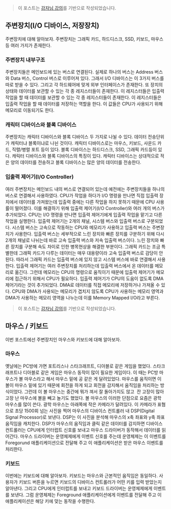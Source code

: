 > 이 포스트는 [감자님 강의](https://www.inflearn.com/course/%EB%B9%84%EC%A0%84%EA%B3%B5%EC%9E%90-%EC%9A%B4%EC%98%81%EC%B2%B4%EC%A0%9C/dashboard '인프런 강의')를 기반으로 작성되었습니다.

## 주변장치(I/O 디바이스, 저장장치)

주변장치에 대해 알아보자. 주변장치는 그래픽 카드, 하드디스크, SSD, 키보드, 마우스 등 여러 가지가 존재한다.

### 주변장치 내부구조

주변장치들은 메인보드에 있는 버스로 연결된다. 실제로 하나의 버스는 Address 버스와 Data 버스, Control 버스로 이루어져 있다. 그래서 I/O 디바이스는 이 3가지 버스를 따로 받을 수 있다. 그리고 각 하드웨어에 맞게 외부 인터페이스가 존재한다. 또 장치의 상태와 데이터를 보관할 수 있는 각 종 레지스터들이 존재한다. 이 레지스터들은 입출력 작업을 할 때 데이터를 보관할 수 있는 각 종 레지스터들이 존재한다. 이 레지스터들은 입출력 작업을 할 때 데이터를 저장하는 역할을 한다. 이 값들은 CPU가 사용되기 위해 메모리로 이동되기도 한다.

### 캐릭터 디바이스와 블록 디바이스

주변장치는 캐릭터 디바이스와 블록 디바이스 두 가지로 나뉠 수 있다. 데이터 전송단위가 캐릭터냐 블록이냐로 나뉜 것이다. 캐릭터 디바이스로는 마우스, 키보드, 사운드 카드, 직렬/병렬 포트 등이 있다. 블록 디바이스는 하드디스크, SSD, 그래픽 카드등이 있다. 캐릭터 디바이스와 블록 디바이스의 특징이 있다. 캐릭터 디바이스는 상대적으로 적은 양의 데이터를 전송하고 블록 디바이스는 많은 양의 데이터를 전송한다.

### 입출력 제어기(I/O Controller)

여러 주변장치는 메인보드 내의 버스로 연결되어 있는데 예전에는 주변장치들을 하나의 버스로 연결해서 사용하였다. CPU가 작업을 하다가 I/O 명령을 만나면 직접 입출력 장치에서 데이터를 가져왔는데 입출력 중에는 다른 작업을 하지 못하기 때문에 CPU 사용률이 떨어졌다. 이를 해결하기 위해 입출력 제어기(I/O Controller)와 여러 개의 버스가 추가되었다. CPU는 I/O 명령을 만나면 입출력 제어기에게 입출력 작업을 맡기고 다른 작업을 실행한다. 입출력 제어기는 2개의 채널, 시스템 버스와 입출력 버스로 구분되었다. 시스템 버스는 고속으로 작동하는 CPU와 메모리가 사용하고 입출력 버스는 주변장치가 사용한다. 입출력 버스는 세부적으로 느린 장치와 빠른 장치를 구분하기 위해 다시 2개의 채널로 나뉘는데 바로 고속 입출력 버스와 저속 입출력 버스이다. 느린 장치와 빠른 장치를 구분해 속도 차이로 인한 병목현상을 해결한 부분이다. 그래픽 카드는 조금 특별한데 그래픽 카드가 다루는 데이터는 매우 대용량이라 고속 입출력 버스로 감당이 안된다. 따라서 그래픽 카드는 입출력 버스에 있지 않고 시스템 버스에 바로 연결해서 사용한다. 입출력 제어기는 여러 주변장치를 처리하는데 입출력 버스에서 온 데이터를 메모리로 옮긴다. 그런데 메모리는 CPU의 명령으로 움직이기 때문에 입출력 제어기가 메모리에 접근하기 위해서 CPU가 필요하다. 입출력 제어기가 CPU의 도움이 없도록 DMA 제어기라는 것이 추가되었다. DMA로 데이터를 직접 메모리에 저장하거나 가져올 수 있다. CPU와 DMA가 사용되는 메모리가 겹치지 않도록 CPU가 사용하는 메모리 영역과 DMA가 사용하는 메모리 영역을 나누는데 이를 Memory Mapped I/O라고 부른다.

> 이 포스트는 [감자님 강의](https://www.inflearn.com/course/%EB%B9%84%EC%A0%84%EA%B3%B5%EC%9E%90-%EC%9A%B4%EC%98%81%EC%B2%B4%EC%A0%9C/dashboard '인프런 강의')를 기반으로 작성되었습니다.

## 마우스 / 키보드

이번 포스트에선 주변장치인 마우스와 키보드에 대해 알아보자.

### 마우스

옛날에는 PC방에 가면 포트리스나 스타크래프트, 디아블로 같은 게임을 했었다. 스타크래프트나 디아블로 같은 게임은 마우스 동작이 많이 필요한 게임이다. 이 때는 PC방 마우스가 볼 마우스라고 해서 마우스 밑에 공 같은 게 달려있었다. 마우스를 움직이면 이 볼이 마우스 밑에 있기 때문에 회전을 하게 되고 회전을 감지해서 움직임을 처리하는 방식이었다. 그런데 이 볼 마우스는 중간에 뭐가 껴서 잘 돌아가지도 않고  잔 고장이 많아 고장 난 마우스에 볼을 빼고 놀기도 했었다. 볼 마우스의 이러한 단점으로 요즘은 광학 마우스를 많이 쓴다. 광학 마우스는 아래쪽에 작은 카메라가 달려있다. 이 카메라가 표혐으로 초당 1500회 넘는 사진을 찍어 마우스의 디바이스 컨트롤러 내 DSP(Digital Signal Processor)로 보낸다. DSP는 이 사진을 분석해 마우스의 x축 좌표와 y축 좌표 움직임을 캐치한다. DSP가 마우스의 움직임과 클릭 같은 데이터를 감지하면 디바이스 컨트롤러는 CPU에게 인터럽트 신호를 보내고 마우스 드라이버가 동작해서 데이터를 읽어간다. 마우스 드라이버는 운영체제에게 이벤트 신호를 주는데 운영체제는 이 이벤트를 Foregorund 애플리케이션으로 전달해 주고 이 애플리케이션은 받은 마우스 이벤트를 처리한다.

### 키보드

이번에는 키보드에 대해 알아보자. 키보드는 마우스와 근본적인 움직임은 동일하다. 사용자가 키보드 버튼을 누르면 키보드의 디바이스 컨트롤러가 어떤 키를 입력 받았는지 알아낸다. 그리고 CPU에게 인터럽트를 보내고 키보드 드라이버는 운영체제에게 이벤트를 보낸다. 그럼 운영체제는 Foreground 애플리케이션에게 이벤트를 전달해 주고 이 애플리케이션은 해당 키에 맞는 동작을 수행한다.
